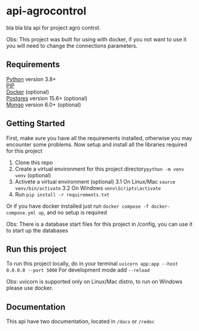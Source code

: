 # api-agrocontrol

bla bla bla api for project agro control.

Obs: This project was built for using with docker, if you not want to use it you will need to change the connections parameters.

## Requirements
[Python](https://www.python.org/) version 3.8+  
[PIP](https://pip.pypa.io/en/stable/installation/)    
[Docker](https://www.docker.com/) (optional)  
[Postgres](https://www.postgresql.org/) version 15.6+ (optional)  
[Mongo](https://www.mongodb.com/pt-br) version 6.0+ (optional)  

## Getting Started
First, make sure you have all the requirements installed, otherwise you may encounter some problems.
Now setup and install all the libraries required for this project
1. Clone this repo 
2. Create a virtual environment for this project directory```python -m venv venv``` (optional)
3. Activete a virtual environment (optional)
3.1 On Linux/Mac ```source venv/bin/activate```
3.2 On Windows ```venv\Scripts\activate```
4. Run ```pip install -r requirements.txt```

Or if you have docker installed just run ```docker compose -f docker-compose.yml up```, and no setup is required

Obs: There is a database start files for this project in /config, you can use it to start up the databases

## Run this project
To run this project locally, do in your terminal ```uvicorn app:app --host 0.0.0.0 --port 5000```
For development mode add ```--reload```

Obs: uvicorn is supported only on Linux/Mac distro, to run on Windows please use docker.

## Documentation

This api have two documentation, located in ```/docs``` or ```/redoc```

